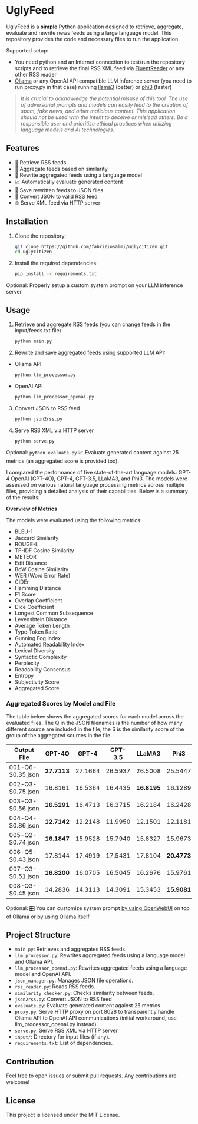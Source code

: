 # UglyFeed

UglyFeed is a **simple** Python application designed to retrieve, aggregate, evaluate and rewrite news feeds using a large language model. This repository provides the code and necessary files to run the application.

Supported setup:

- You need python and an Internet connection to test/run the repository scripts and to retrieve the final RSS XML feed via [FluentReader](https://github.com/yang991178/fluent-reader) or any other RSS reader
- [Ollama](https://ollama.com/download) or any OpenAI API compatible LLM inference server (you need to run proxy.py in that case) running [llama3](https://ollama.com/library/llama3) (better) or [phi3](https://ollama.com/library/phi3) (faster)


> _It is crucial to acknowledge the potential misuse of this tool. The use of adversarial prompts and models can easily lead to the creation of spam, fake news, and other malicious content. This application should not be used with the intent to deceive or mislead others. Be a responsible user and prioritize ethical practices when utilizing language models and AI technologies._

## Features

- 📡 Retrieve RSS feeds
- 🧮 Aggregate feeds based on similarity
- 🤖 Rewrite aggregated feeds using a language model
- 📈 Automatically evaluate generated content
- 💾 Save rewritten feeds to JSON files
- 🔁 Convert JSON to valid RSS feed
- 🌐 Serve XML feed via HTTP server

## Installation

1. Clone the repository:
    ```sh
    git clone https://github.com/fabriziosalmi/uglycitizen.git
    cd uglycitizen
    ```

2. Install the required dependencies:
    ```sh
    pip install -r requirements.txt
    ```
Optional: 
Properly setup a custom system prompt on your LLM inference server.
   
## Usage

1. Retrieve and aggregate RSS feeds (you can change feeds in the input/feeds.txt file)
    ```sh
    python main.py
    ```
   
2. Rewrite and save aggregated feeds using supported LLM API:

 - Ollama API
    ```sh
    python llm_processor.py
    ```
 - OpenAI API
    ```sh
    python llm_processor_openai.py
    ```
    
3. Convert JSON to RSS feed
    ```sh
    python json2rss.py
    ```
    
4. Serve RSS XML via HTTP server
    ```sh
    python serve.py
    ```

Optional:
    ```
    python evaluate.py
    ```
📈 Evaluate generated content against 25 metrics (an aggregated score is provided too).

I compared the performance of five state-of-the-art language models: GPT-4 OpenAI (GPT-4O), GPT-4, GPT-3.5, LLaMA3, and Phi3. The models were assessed on various natural language processing metrics across multiple files, providing a detailed analysis of their capabilities. Below is a summary of the results:

**Overview of Metrics**

The models were evaluated using the following metrics:
- BLEU-1
- Jaccard Similarity
- ROUGE-L
- TF-IDF Cosine Similarity
- METEOR
- Edit Distance
- BoW Cosine Similarity
- WER (Word Error Rate)
- CIDEr
- Hamming Distance
- F1 Score
- Overlap Coefficient
- Dice Coefficient
- Longest Common Subsequence
- Levenshtein Distance
- Average Token Length
- Type-Token Ratio
- Gunning Fog Index
- Automated Readability Index
- Lexical Diversity
- Syntactic Complexity
- Perplexity
- Readability Consensus
- Entropy
- Subjectivity Score
- Aggregated Score

### Aggregated Scores by Model and File
The table below shows the aggregated scores for each model across the evaluated files. The Q in the JSON filenames is the number of how many different source are included in the file, the S is the similarity score of the group of the aggregated sources in the file.

| Output File                                    | GPT-4O | GPT-4 | GPT-3.5 | LLaMA3 | Phi3  |
|------------------------------------------------|--------|-------|---------|--------|-------|
| 001-Q6-S0.35.json               | **27.7113** | 27.1664| 26.5937 | 26.5008| 25.5447|
| 002-Q3-S0.75.json               | 16.8161| 16.5364| 16.4435 | **16.8195** | 16.1289|
| 003-Q3-S0.56.json               | **16.5291** | 16.4713| 16.3715 | 16.2184| 16.2428|
| 004-Q4-S0.86.json               | **12.7142** | 12.2148| 11.9950 | 12.1501| 12.1181|
| 005-Q2-S0.74.json               | **16.1847** | 15.9528| 15.7940 | 15.8327| 15.9673|
| 006-Q5-S0.43.json               | 17.8144| 17.4919| 17.5431 | 17.8104| **20.4773** |
| 007-Q3-S0.51.json               | **16.8200** | 16.0705| 16.5045 | 16.2676| 15.9761|
| 008-Q3-S0.45.json               | 14.2836| 14.3113| 14.3091 | 15.3453| **15.9081** |

Optional: 
🎛️ You can customize system prompt [by using OpenWebUI](https://github.com/open-webui/open-webui) on top of Ollama or [by using Ollama itself](https://github.com/ollama/ollama/blob/main/docs/modelfile.md)
  
## Project Structure

- `main.py`: Retrieves and aggregates RSS feeds.
- `llm_processor.py`: Rewrites aggregated feeds using a language model and Ollama API.
- `llm_processor_openai.py`: Rewrites aggregated feeds using a language model and OpenAI API.
- `json_manager.py`: Manages JSON file operations.
- `rss_reader.py`: Reads RSS feeds.
- `similarity_checker.py`: Checks similarity between feeds.
- `json2rss.py`: Convert JSON to RSS feed
- `evaluate.py`: Evaluate generated content against 25 metrics
- `proxy.py`: Serve HTTP proxy on port 8028 to transparently handle Ollama API to OpenAI API communications (initial workaround, use llm_processor_openai.py instead)
- `serve.py`: Serve RSS XML via HTTP server
- `input/`: Directory for input files (if any).
- `requirements.txt`: List of dependencies.

## Contribution

Feel free to open issues or submit pull requests. Any contributions are welcome!

## License

This project is licensed under the MIT License.
